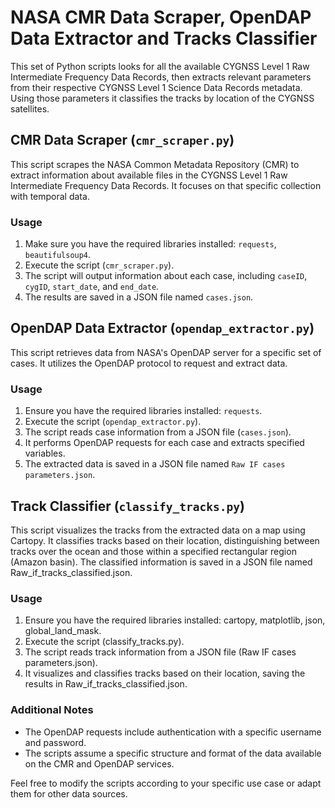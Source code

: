 # NASA CMR Data Scraper, OpenDAP Data Extractor and Tracks Classifier
This set of Python scripts looks for all the available CYGNSS Level 1 Raw Intermediate Frequency Data Records, then extracts relevant parameters from their respective CYGNSS Level 1 Science Data Records metadata. Using those parameters it classifies the tracks by location of the CYGNSS satellites.


## CMR Data Scraper (`cmr_scraper.py`)

This script scrapes the NASA Common Metadata Repository (CMR) to extract information about available files in the CYGNSS Level 1 Raw Intermediate Frequency Data Records. It focuses on that specific collection with temporal data.

### Usage

1. Make sure you have the required libraries installed: `requests`, `beautifulsoup4`.
2. Execute the script (`cmr_scraper.py`).
3. The script will output information about each case, including `caseID`, `cygID`, `start_date`, and `end_date`.
4. The results are saved in a JSON file named `cases.json`.

## OpenDAP Data Extractor (`opendap_extractor.py`)

This script retrieves data from NASA's OpenDAP server for a specific set of cases. It utilizes the OpenDAP protocol to request and extract data.

### Usage

1. Ensure you have the required libraries installed: `requests`.
2. Execute the script (`opendap_extractor.py`).
3. The script reads case information from a JSON file (`cases.json`).
4. It performs OpenDAP requests for each case and extracts specified variables.
5. The extracted data is saved in a JSON file named `Raw IF cases parameters.json`.

## Track Classifier (`classify_tracks.py`)
This script visualizes the tracks from the extracted data on a map using Cartopy. It classifies tracks based on their location, distinguishing between tracks over the ocean and those within a specified rectangular region (Amazon basin). The classified information is saved in a JSON file named Raw_if_tracks_classified.json.

### Usage
1. Ensure you have the required libraries installed: cartopy, matplotlib, json, global_land_mask.
2. Execute the script (classify_tracks.py).
3. The script reads track information from a JSON file (Raw IF cases parameters.json).
4. It visualizes and classifies tracks based on their location, saving the results in Raw_if_tracks_classified.json.

### Additional Notes
- The OpenDAP requests include authentication with a specific username and password.
- The scripts assume a specific structure and format of the data available on the CMR and OpenDAP services.

Feel free to modify the scripts according to your specific use case or adapt them for other data sources.
